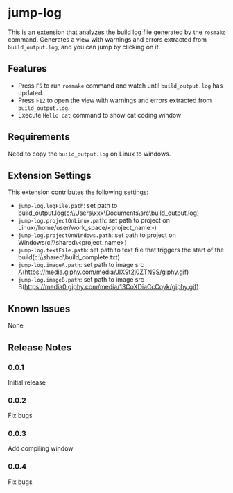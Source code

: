 # jump-log
This is an extension that analyzes the build log file generated by the `rosmake` command.
Generates a view with warnings and errors extracted from `build_output.log`, and you can jump by clicking on it.

## Features
- Press `F5` to run `rosmake` command and watch until `build_output.log` has updated.
- Press `F12` to open the view with warnings and errors extracted from `build_output.log`.
- Execute `Hello cat` command to show cat coding window

## Requirements
Need to copy the `build_output.log` on Linux to windows.

## Extension Settings
This extension contributes the following settings:

* `jump-log.logFile.path`: set path to build_output.log(c:\\\\Users\\xxx\\Documents\\src\\build_output.log)
* `jump-log.projectOnLinux.path`: set path to project on Linux(/home/user/work_space/<project_name>)
* `jump-log.projectOnWindows.path`: set path to project on Windows(c:\\\\shared\\<project_name>)
* `jump-log.textFile.path`: set path to text file that triggers the start of the build(c:\\\\shared\\build_complete.txt)
* `jump-log.imageA.path`: set path to image src A(https://media.giphy.com/media/JIX9t2j0ZTN9S/giphy.gif)
* `jump-log.imageB.path`: set path to image src B(https://media0.giphy.com/media/13CoXDiaCcCoyk/giphy.gif)

## Known Issues
None

## Release Notes

### 0.0.1
Initial release

### 0.0.2
Fix bugs

### 0.0.3
Add compiling window

### 0.0.4
Fix bugs